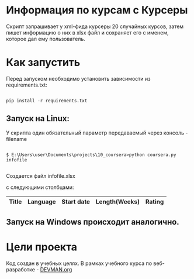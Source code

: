 # Информация по курсам с Курсеры

Скрипт запрашивает у xml-фида курсеры 20 случайных курсов, затем пишет информацию о них в xlsx файл и сохраняет его с именем, которое дал ему пользователь.

# Как запустить
Перед запуском необходимо установить зависимости из requirements.txt:
```#!bash

pip install -r requirements.txt

```
## Запуск на Linux:

У скрипта один обязательный параметр передаваемый через консоль - filename

```#!bash

$ E:\Users\user\Documents\projects\10_coursera>python coursera.py infofile


```
Создается файл infofile.xlsx

с следующими столбцами:

Title | Language | Start date| Length(Weeks)  | Rating   |
----- | -------- | --------- | -------------- | -------- |

## Запуск на Windows происходит аналогично.

# Цели проекта

Код создан в учебных целях. В рамках учебного курса по веб-разработке - [DEVMAN.org](https://devman.org)
